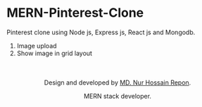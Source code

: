 # MERN-Pinterest-Clone
Pinterest clone using Node js, Express js, React js and Mongodb.
1. Image upload
2. Show image in grid layout


<div style="text-align: center; margin-top:50px">
<p>Design and developed by <a href="https://linkedin.com/in/nhrepon" target="_blank"> MD. Nur Hossain Repon</a>.</p>
<p>MERN stack developer.</p>
</div>

